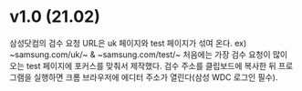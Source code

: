 # v1.0 (21.02)
삼성닷컴의 검수 요청 URL은 uk 페이지와 test 페이지가 섞여 온다. ex) ~samsung.com/uk/~ & ~samsung.com/test/~
처음에는 가장 검수 요청이 많이 오는 test 페이지에 포커스를 맞춰서 제작했다. 검수 주소를 클립보드에 복사한 뒤 프로그램을 실행하면 크롬 브라우저에 에디터 주소가 열린다(삼성 WDC 로그인 필수).